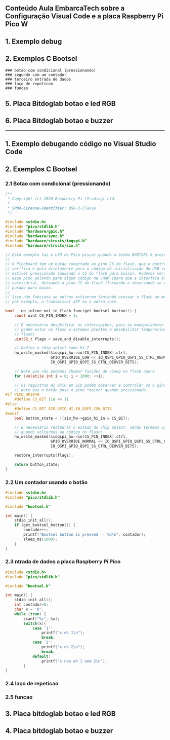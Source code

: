 
## Conteúdo Aula EmbarcaTech sobre a Configuração Visual Code e a placa Raspberry Pi Pico W

## 1. Exemplo debug
## 2. Exemplos C Bootsel
    ### botao com condicional (pressionando)
    ### segundo com um contador
    ### terceiro entrada de dados
    ### laço de repeticao
    ### funcao
## 5. Placa Bitdoglab botao e led RGB
## 6. Placa Bitdoglab botao e buzzer

____________________________________________________________________________________________________________________________________________________________________
## 1. Exemplo debugando código no Visual Studio Code

## 2. Exemplos C Bootsel
### 2.1 Botao com condicional (pressionando)
```c
/**
 * Copyright (c) 2020 Raspberry Pi (Trading) Ltd.
 *
 * SPDX-License-Identifier: BSD-3-Clause
 */

#include <stdio.h>
#include "pico/stdlib.h"
#include "hardware/gpio.h"
#include "hardware/sync.h"
#include "hardware/structs/ioqspi.h"
#include "hardware/structs/sio.h"

// Este exemplo faz o LED do Pico piscar quando o botão BOOTSEL é pressionado.
//
// O Picoboard tem um botão conectado ao pino CS do flash, que o bootrom
// verifica e pula diretamente para o código de inicialização do USB se o botão
// estiver pressionado (puxando o CS do flash para baixo). Podemos verificar
// esse pino pulando para algum código na SRAM (para que a interface XIP não seja
// necessária), deixando o pino CS do flash flutuando e observando se ele é
// puxado para baixo.
//
// Isso não funciona se outros estiverem tentando acessar o flash ao mesmo tempo,
// por exemplo, o transmissor XIP ou a outra core.

bool __no_inline_not_in_flash_func(get_bootsel_button)() {
    const uint CS_PIN_INDEX = 1;

    // É necessário desabilitar as interrupções, pois os manipuladores de interrupção
    // podem estar no flash e estamos prestes a desabilitar temporariamente o acesso ao
    // flash!
    uint32_t flags = save_and_disable_interrupts();

    // Define o chip select como Hi-Z
    hw_write_masked(&ioqspi_hw->io[CS_PIN_INDEX].ctrl,
                    GPIO_OVERRIDE_LOW << IO_QSPI_GPIO_QSPI_SS_CTRL_OEOVER_LSB,
                    IO_QSPI_GPIO_QSPI_SS_CTRL_OEOVER_BITS);

    // Note que não podemos chamar funções de sleep no flash agora
    for (volatile int i = 0; i < 1000; ++i);

    // Os registros HI GPIO em SIO podem observar e controlar os 6 pinos QSPI.
    // Note que o botão puxa o pino *baixo* quando pressionado.
#if PICO_RP2040
    #define CS_BIT (1u << 1)
#else
    #define CS_BIT SIO_GPIO_HI_IN_QSPI_CSN_BITS
#endif
    bool button_state = !(sio_hw->gpio_hi_in & CS_BIT);

    // É necessário restaurar o estado do chip select, senão teremos um problema
    // quando voltarmos ao código no flash!
    hw_write_masked(&ioqspi_hw->io[CS_PIN_INDEX].ctrl,
                    GPIO_OVERRIDE_NORMAL << IO_QSPI_GPIO_QSPI_SS_CTRL_OEOVER_LSB,
                    IO_QSPI_GPIO_QSPI_SS_CTRL_OEOVER_BITS);

    restore_interrupts(flags);

    return button_state;
}
```

### 2.2 Um contador usando o botão

```c
#include <stdio.h>
#include "pico/stdlib.h"

#include "bootsel.h"

int main() {
    stdio_init_all();
    if (get_bootsel_button()) {
        contador++;
        printf("Bootsel button is pressed  - %d\n", contador);
        sleep_ms(1000);
    }
}

```
### 2.3 ntrada de dados a placa Raspberry Pi Pico

```c
#include <stdio.h>
#include "pico/stdlib.h"

#include "bootsel.h"

int main() {
    stdio_init_all();
    int contador=0;
    char x = '0';
    while (true) {
        scanf("%c", &x);
        switch(x){
            case '1':
                printf("x eh 1\n");
                break;
            case '2':
                printf("x eh 2\n");
                break;
            default:
                printf("x nao eh 1 nem 2\n");
        }
}

```
### 2.4 laço de repeticao
### 2.5 funcao


## 3. Placa bitdoglab botao e led RGB
## 4. Placa bitdoglab botao e buzzer


